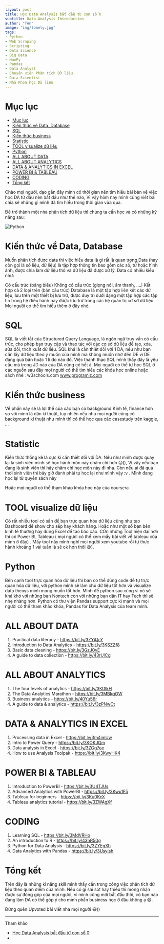 ```yaml
---
layout: post
title: Học Data Analysis bắt đầu từ con số 0
subtitle: Data Analysis Introduction
author: "TAn"
image: "img/lonely.jpg"
tags:
- Python
- Web Scraping
- Scripting
- Data Science
- Big Data
- NumPy
- Pandas
- Data Analyst
- Chuyên viên Phân tích Dữ liệu
- Data Scientist
- Nhà Khoa học Dữ liệu
---
```


# Mục lục

- [Mục lục](#mục-lục)
- [Kiến thức về Data, Database](#kiến-thức-về-data-database)
- [SQL](#sql)
- [Kiến thức business](#kiến-thức-business)
- [Statistic](#statistic)
- [TOOL visualize dữ liệu](#tool-visualize-dữ-liệu)
- [Python](#python)
- [ALL ABOUT DATA](#all-about-data)
- [ALL ABOUT ANALYTICS](#all-about-analytics)
- [DATA \& ANALYTICS IN EXCEL](#data--analytics-in-excel)
- [POWER BI \& TABLEAU](#power-bi--tableau)
- [CODING](#coding)
- [Tổng kết](#tổng-kết)

Chào mọi người, dạo gần đây mình có thời gian nên tìm hiểu bài bản vể việc học DA từ đầu nên bắt đầu như thế nào, Vì vậy hôm nay mình cũng viết bài chia sẻ những gì mình đã tìm hiểu trong thời gian vừa qua.

Để trở thành một nhà phân tích dữ liệu thì chúng ta cần học và có những kỹ năng sau:

![Python](https://boxxv.github.io/img/2023/Data_Analytics_Process.png "Python")

# Kiến thức về Data, Database

Muốn phân tích được data thì việc hiểu data là gì rất là quan trọng,Data (hay còn gọi là số liệu, dữ liệu) là tập hợp thông tin bao gồm các số, từ hoặc hình ảnh, được chia làm dữ liệu thô và dữ liệu đã được xử lý. Data có nhiều kiểu như:

Có cấu trúc (bảng biểu)
Không có cấu trúc (giọng nói, âm thanh, ....)
Kết hợp cả 2 loại trên (bán cấu trúc)
Database là một tập hợp liên kết các dữ liệu, lưu trên một thiết bị lưu trữ, được duy trì dưới dạng một tập hợp các tập tin trong hệ điều hành hay được lưu trữ trong các hệ quản trị cơ sở dữ liệu. Mọi người có thể tìm hiểu thêm ở đây nhé.

# SQL

SQL là viết tắt của Structured Query Language, là ngôn ngữ truy vấn có cấu trúc, cho phép bạn truy cập và thao tác với các cơ sở dữ liệu để tạo, xóa, sửa đổi, trích xuất dữ liệu. SQL khá là cần thiết đối với 1 DA, nếu như bạn cần lấy dữ liệu theo ý muốn của mình mà không muốn nhờ đến DE vì DE đang quá bận hoặc 1 lí do nào đó. Việc thành thạo SQL mình thấy đây là yêu cầu mà trong JD nào của DA cũng có hết á. Mọi người có thể tự học SQL ở các nguồn sau đây mọi người có thể tìm hiểu các khóa học online hoặc sách nhé : w3schools.com www.programiz.com

# Kiến thức business

Về phần này sẽ là lợi thế của các bạn có background Kinh tế, finance hơn so với mình là dân kĩ thuật, tuy nhiên nếu như mọi người cũng có background kĩ thuật như mình thì có thể học qua các casestudy trên kaggle, ...

# Statistic

Kiến thức thống kê là cực kì cần thiết đối với DA. Nếu như mình được quay lại là sinh viên mình sẽ học hành môn này chăm chỉ hơn 😉)), Vì vậy nếu bạn đang là sinh viên thì hãy chăm chỉ học môn này đi nha. Còn nếu ai đã qua thời sinh viên thì bây giờ đành phải tự học lại như mình vậy :v . Mình đang học lại từ quyển sách này

Hoặc mọi người có thể tham khảo khóa học này của coursera

# TOOL visualize dữ liệu

Có rất nhiều tool có sẵn để bạn trực quan hóa dữ liệu cũng như tạo Dashboard để show cho sếp hay khách hàng. Hoặc như một số bạn bên kinh tế thường hay dùng Excel để tạo báo cáo. CÒn những Tool hiện đại hơn thì có Power BI, Tableau ( mọi người có thể xem mấy bài viết về tableau của mình ở đây) . Mấy tool này mình nghĩ mọi người xem youtube rồi tự thực hành khoảng 1 vài tuần là sẽ ok hơn thôi 😃).

# Python

Bên cạnh tool trực quan hóa dữ liệu thì bạn có thể dùng code để tự trực quan hóa dữ liệu, với python mình sẽ làm chủ dữ liệu tốt hơn và visualize data theoys mình mong muốn tốt hơn. Mình để python sau cùng vì nó sẽ khá khó với những bạn Nontech còn với những bạn dân IT hay Tech thì sẽ nhẹ nhàng hơn. Python có thư viện Pandas support cực kì mạnh và mọi người có thể tham khảo khóa, Pandas for Data Analysis của team mình.

# ALL ABOUT DATA
1. Practical data literacy - https://bit.ly/3ZYiQcY
2. Introduction to Data Analytics - https://bit.ly/3KSZZf8
3. Basic data cleaning - https://bit.ly/3GzJ0vE
4. A guide to data collection - https://bit.ly/43rUICg

# ALL ABOUT ANALYTICS
1. The four levels of analytics - https://bit.ly/3KOlkFl
2. The Data Analytics Marathon - https://bit.ly/3MBkqOW
3. Business analytics - https://bit.ly/40Yu56r
4. A guide to data & analytics - https://bit.ly/3zPNwCt

# DATA & ANALYTICS IN EXCEL
1. Processing data in Excel - https://bit.ly/3m4imUw
2. Intro to Power Query - https://bit.ly/3KOKJQm
3. Data analysis in Excel - https://bit.ly/3ZGg7oe
4. How to use Analysis Toolpak - https://bit.ly/3KwyHK4

# POWER BI & TABLEAU
1. Introduction to PowerBI - https://bit.ly/3U4TJUs
2. Advanced Analytics with PowerBI - https://bit.ly/3Kwu1F5
3. Tableau for beginners - https://bit.ly/3Ku0KcX
4. Tableau analytics tutorial - https://bit.ly/3ZWAgXf

# CODING
1. Learning SQL - https://bit.ly/3MdVRHo
2. An introduction to R - https://bit.ly/43nR50g
3. Python for Data Analysis - https://bit.ly/3ZYEgXh
4. Data Analytics with Pandas - https://bit.ly/3Usylsh

# Tổng kết

Trên đây là những kĩ năng skill mình thấy cần trong công việc phân tích dữ liệu theo quan điểm của mình. Nếu có gì sai sót hay thiếu thì mong nhận được sự đóng góp của mọi người, vì mình cũng mới bắt đầu thôi, có bạn nào đang làm DA có thể góp ý cho mình phần business học ở đâu không ạ 😄.

Đừng quên Upvoted bài viết nha mọi người 😃))

-----
Tham khảo
- [Học Data Analysis bắt đầu từ con số 0](https://viblo.asia/p/hoc-data-analysis-bat-dau-tu-con-so-0-aAY4qvdQJPw)
- []()